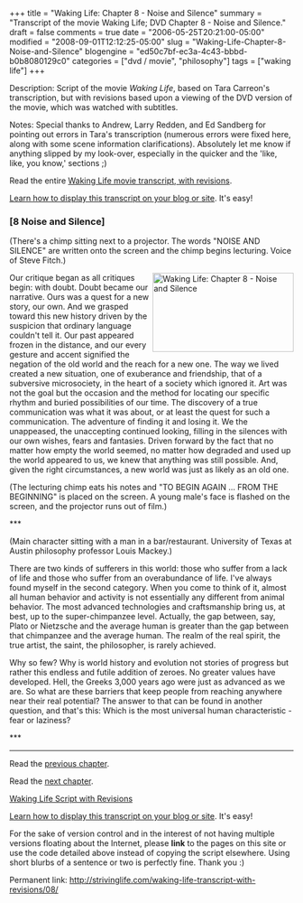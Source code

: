 +++
title = "Waking Life: Chapter 8 - Noise and Silence"
summary = "Transcript of the movie Waking Life; DVD Chapter 8 - Noise and Silence."
draft = false
comments = true
date = "2006-05-25T20:21:00-05:00"
modified = "2008-09-01T12:12:25-05:00"
slug = "Waking-Life-Chapter-8-Noise-and-Silence"
blogengine = "ed50c7bf-ec3a-4c43-bbbd-b0b8080129c0"
categories = ["dvd / movie", "philosophy"]
tags = ["waking life"]
+++

<div class="WPArticleInfo">
<p>
Description: Script of the movie <em>Waking Life</em>, based on Tara Carreon&#39;s transcription, but with revisions based upon a viewing of the DVD version of the movie, which was watched with subtitles. 
</p>
<p>
Notes: Special thanks to Andrew, Larry Redden, and Ed Sandberg for pointing out errors in Tara&#39;s transcription (numerous errors were fixed here, along with some scene information clarifications). Absolutely let me know if anything slipped by my look-over, especially in the quicker and the &#39;like, like, you know,&#39; sections ;) 
</p>
<p>
Read the entire <a href="/waking-life-transcript-with-revisions/">Waking Life movie transcript, with revisions</a>. 
</p>
<p>
<a href="/words/post/Display-parts-of-the-Waking-Life-Transcript-on-your-site.aspx">Learn how to display this transcript on your blog or site</a>. It&#39;s easy!
</p>
</div>
<h3 class="waking_life_chapter">[<a id="eight" name="eight" title="eight"></a>8 Noise and Silence] </h3>
<p>
(There&#39;s a chimp sitting next to a projector. The words &quot;NOISE AND SILENCE&quot; are written onto the screen and the chimp begins lecturing. Voice of Steve Fitch.) 
</p>
<p>
<a href="/files/images/WakingLife/WakingLife_08_1.jpg" onclick="window.open(this.href);return false;"><img src="/files/images/WakingLife/WakingLife_08_1_t.jpg" alt="Waking Life: Chapter 8 - Noise and Silence" width="250" height="140" align="right" /></a>Our critique began as all critiques begin: with doubt. Doubt became our narrative. Ours was a quest for a new story, our own. And we grasped toward this new history driven by the suspicion that ordinary language couldn&#39;t tell it. Our past appeared frozen in the distance, and our every gesture and accent signified the negation of the old world and the reach for a new one. The way we lived created a new situation, one of exuberance and friendship, that of a subversive microsociety, in the heart of a society which ignored it. Art was not the goal but the occasion and the method for locating our specific rhythm and buried possibilities of our time. The discovery of a true communication was what it was about, or at least the quest for such a communication. The adventure of finding it and losing it. We the unappeased, the unaccepting continued looking, filling in the silences with our own wishes, fears and fantasies. Driven forward by the fact that no matter how empty the world seemed, no matter how degraded and used up the world appeared to us, we knew that anything was still possible. And, given the right circumstances, a new world was just as likely as an old one. 
</p>
<p>
(The lecturing chimp eats his notes and &quot;TO BEGIN AGAIN ... FROM THE BEGINNING&quot; is placed on the screen. A young male&#39;s face is flashed on the screen, and the projector runs out of film.) 
</p>
<p>
*** 
</p>
<p>
(Main character sitting with a man in a bar/restaurant. University of Texas at Austin philosophy professor Louis Mackey.) 
</p>
<!--adsense-->
<p>
There are two kinds of sufferers in this world: those who suffer from a lack of life and those who suffer from an overabundance of life. I&#39;ve always found myself in the second category. When you come to think of it, almost all human behavior and activity is not essentially any different from animal behavior. The most advanced technologies and craftsmanship bring us, at best, up to the super-chimpanzee level. Actually, the gap between, say, Plato or Nietzsche and the average human is greater than the gap between that chimpanzee and the average human. The realm of the real spirit, the true artist, the saint, the philosopher, is rarely achieved. 
</p>
<p>
Why so few? Why is world history and evolution not stories of progress but rather this endless and futile addition of zeroes. No greater values have developed. Hell, the Greeks 3,000 years ago were just as advanced as we are. So what are these barriers that keep people from reaching anywhere near their real potential? The answer to that can be found in another question, and that&#39;s this: Which is the most universal human characteristic - fear or laziness? 
</p>
<p>
*** 
</p>
<hr />
<p>
Read the <a href="/waking-life-transcript-with-revisions/07/">previous chapter</a>. 
</p>
<p>
Read the <a href="/waking-life-transcript-with-revisions/09/">next chapter</a>. 
</p>
<p>
<a href="/waking-life-transcript-with-revisions/">Waking Life Script with Revisions</a> 
</p>
<div class="tip">
<p>
<a href="/words/post/Display-parts-of-the-Waking-Life-Transcript-on-your-site.aspx">Learn how to display this transcript on your blog or site</a>. It&#39;s easy!
</p>
<p>
For the sake of version control and in the interest of not having multiple versions floating about the Internet, please <strong>link</strong> to the pages on this site or use the code detailed above instead of copying the script elsewhere. Using short blurbs of a sentence or two is perfectly fine. Thank you :) 
</p>
<p>
Permanent link: <a href="/waking-life-transcript-with-revisions/08/">http://strivinglife.com/waking-life-transcript-with-revisions/08/</a> 
</p>
</div>

